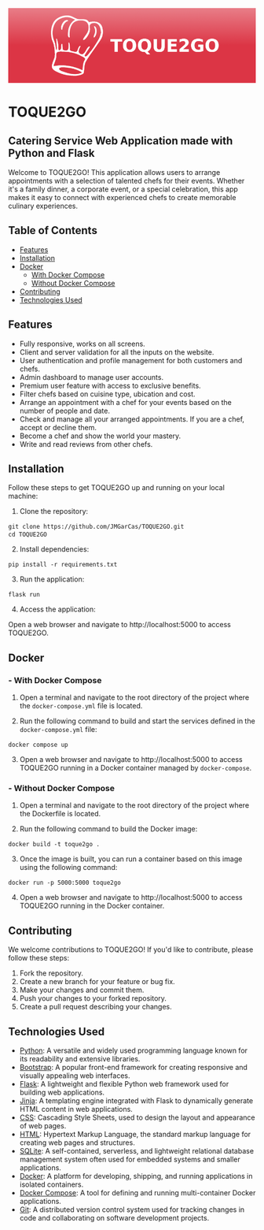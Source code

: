 <div align="center">
  <img src="./static/banner.png" style="align:center">
</div>

# TOQUE2GO

## Catering Service Web Application made with Python and Flask

Welcome to TOQUE2GO! This application allows users to arrange appointments with a selection of talented chefs for their events. Whether it's a family dinner, a corporate event, or a special celebration, this app makes it easy to connect with experienced chefs to create memorable culinary experiences.

## Table of Contents

- [Features](#features)
- [Installation](#installation)
- [Docker](#docker)
  - [With Docker Compose](#docker)
  - [Without Docker Compose](#docker)
- [Contributing](#contributing)
- [Technologies Used](#technologies-used)

## Features

- Fully responsive, works on all screens.
- Client and server validation for all the inputs on the website.
- User authentication and profile management for both customers and chefs.
- Admin dashboard to manage user accounts.
- Premium user feature with access to exclusive benefits.
- Filter chefs based on cuisine type, ubication and cost.
- Arrange an appointment with a chef for your events based on the number of people and date.
- Check and manage all your arranged appointments. If you are a chef, accept or decline them.
- Become a chef and show the world your mastery.
- Write and read reviews from other chefs.

## Installation

Follow these steps to get TOQUE2GO up and running on your local machine:

1. Clone the repository:
```
git clone https://github.com/JMGarCas/TOQUE2GO.git
cd TOQUE2GO
```

2. Install dependencies:
```
pip install -r requirements.txt
```

3. Run the application:
```
flask run
```

4. Access the application:
   
Open a web browser and navigate to http://localhost:5000 to access TOQUE2GO.

## Docker

### - With Docker Compose

1. Open a terminal and navigate to the root directory of the project where the `docker-compose.yml` file is located.

2. Run the following command to build and start the services defined in the `docker-compose.yml` file:
````
docker compose up
````

3. Open a web browser and navigate to http://localhost:5000 to access TOQUE2GO running in a Docker container managed by `docker-compose`.

### - Without Docker Compose

1. Open a terminal and navigate to the root directory of the project where the Dockerfile is located.
   
2. Run the following command to build the Docker image:
```
docker build -t toque2go .
```

3. Once the image is built, you can run a container based on this image using the following command:
```
docker run -p 5000:5000 toque2go
```

4. Open a web browser and navigate to http://localhost:5000 to access TOQUE2GO running in the Docker container.
   
## Contributing

We welcome contributions to TOQUE2GO! If you'd like to contribute, please follow these steps:

1. Fork the repository.
2. Create a new branch for your feature or bug fix.
3. Make your changes and commit them.
4. Push your changes to your forked repository.
5. Create a pull request describing your changes.

## Technologies Used

- [Python](https://www.python.org/): A versatile and widely used programming language known for its readability and extensive libraries.
- [Bootstrap](https://getbootstrap.com/): A popular front-end framework for creating responsive and visually appealing web interfaces.
- [Flask](https://flask.palletsprojects.com/en/2.3.x/): A lightweight and flexible Python web framework used for building web applications.
- [Jinja](https://jinja.palletsprojects.com/en/3.1.x/): A templating engine integrated with Flask to dynamically generate HTML content in web applications.
- [CSS](https://developer.mozilla.org/es/docs/Web/CSS): Cascading Style Sheets, used to design the layout and appearance of web pages.
- [HTML](https://developer.mozilla.org/es/docs/Web/HTML): Hypertext Markup Language, the standard markup language for creating web pages and structures.
- [SQLite](https://www.sqlite.org/index.html): A self-contained, serverless, and lightweight relational database management system often used for embedded systems and smaller applications.
- [Docker](https://www.docker.com/): A platform for developing, shipping, and running applications in isolated containers.
- [Docker Compose](https://docs.docker.com/compose/): A tool for defining and running multi-container Docker applications.
- [Git](https://git-scm.com/): A distributed version control system used for tracking changes in code and collaborating on software development projects.
